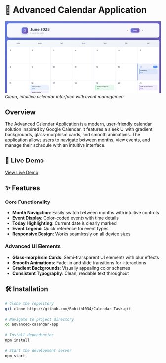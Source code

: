 # 📅 Advanced Calendar Application

![Calendar Screenshot](./image.png)  
*Clean, intuitive calendar interface with event management*

## Overview

The Advanced Calendar Application is a modern, user-friendly calendar solution inspired by Google Calendar. It features a sleek UI with gradient backgrounds, glass-morphism cards, and smooth animations. The application allows users to navigate between months, view events, and manage their schedule with an intuitive interface.

## 🚀 Live Demo

[View Live Demo](https://calendar-sand-rho.vercel.app/)  

## ✨ Features

### Core Functionality
- **Month Navigation**: Easily switch between months with intuitive controls
- **Event Display**: Color-coded events with time details
- **Today Highlighting**: Current date is clearly marked
- **Event Legend**: Quick reference for event types
- **Responsive Design**: Works seamlessly on all device sizes

### Advanced UI Elements
- **Glass-morphism Cards**: Semi-transparent UI elements with blur effects
- **Smooth Animations**: Fade-in and slide transitions for interactions
- **Gradient Backgrounds**: Visually appealing color schemes
- **Consistent Typography**: Clean, readable text throughout

## 🛠️ Installation

```bash
# Clone the repository
git clone https://github.com/Rohith1034/Calendar-Task.git

# Navigate to project directory
cd advanced-calendar-app

# Install dependencies
npm install

# Start the development server
npm start
